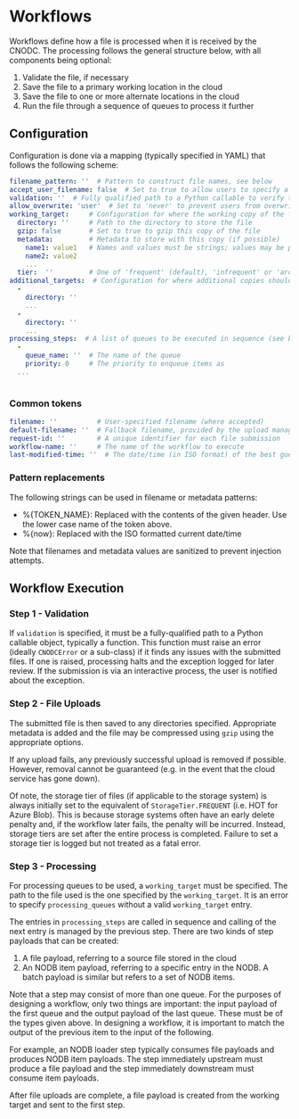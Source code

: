 # Workflows

Workflows define how a file is processed when it is received by the CNODC. 
The processing follows the general structure below, with all components being
optional:

1. Validate the file, if necessary
2. Save the file to a primary working location in the cloud
3. Save the file to one or more alternate locations in the cloud
4. Run the file through a sequence of queues to process it further

## Configuration

Configuration is done via a mapping (typically specified in YAML) that follows
the following scheme:

```yaml 
filename_pattern: ''  # Pattern to construct file names, see below
accept_user_filename: false  # Set to true to allow users to specify a filename
validation: ''  # Fully qualified path to a Python callable to verify the submitted file
allow_overwrite: 'user'  # Set to 'never' to prevent users from overwriting files or 'always' to always allow overwrites.  
working_target:     # Configuration for where the working copy of the file is to be stored
  directory: ''     # Path to the directory to store the file 
  gzip: false       # Set to true to gzip this copy of the file
  metadata:         # Metadata to store with this copy (if possible)
    name1: value1   # Names and values must be strings; values may be patterns, see below
    name2: value2
    ...
  tier:  ''         # One of 'frequent' (default), 'infrequent' or 'archival' 
additional_targets:  # Configuration for where additional copies should be stored
  -
    directory: ''  
    ...
  -
    directory: ''
    ...
processing_steps:  # A list of queues to be executed in sequence (see below)
  - 
    queue_name: ''  # The name of the queue
    priority: 0     # The priority to enqueue items as 
  ...
    
```

### Common tokens
```yaml
filename: ''          # User-specified filename (where accepted)
default-filename: ''  # Fallback filename, provided by the upload manager
request-id: ''        # A unique identifier for each file submission
workflow-name: ''     # The name of the workflow to execute
last-modified-time: ''  # The date/time (in ISO format) of the best guess of the last modified date of the file

```

### Pattern replacements
The following strings can be used in filename or metadata patterns:

- %{TOKEN_NAME}: Replaced with the contents of the given header. Use the lower case name of the token above.
- %{now}: Replaced with the ISO formatted current date/time

Note that filenames and metadata values are sanitized to prevent injection attempts.

## Workflow Execution

### Step 1 - Validation
If `validation` is specified, it must be a fully-qualified path to a Python callable
object, typically a function. This function must raise an error (ideally `CNODCError` or
a sub-class) if it finds any issues with the submitted files. If one is raised, processing
halts and the exception logged for later review. If the submission is via an interactive 
process, the user is notified about the exception.

### Step 2 - File Uploads
The submitted file is then saved to any directories specified. Appropriate metadata is added
and the file may be compressed using `gzip` using the appropriate options.

If any upload fails, any previously successful upload is removed if possible. However, removal
cannot be guaranteed (e.g. in the event that the cloud service has gone down).

Of note, the storage tier of files (if applicable to the storage system) is always initially set
to the equivalent of `StorageTier.FREQUENT` (i.e. HOT for Azure Blob). This is because storage 
systems often have an early delete penalty and, if the workflow later fails, the penalty will 
be incurred. Instead, storage tiers are set after the entire process is completed. Failure to 
set a storage tier is logged but not treated as a fatal error.

### Step 3 - Processing
For processing queues to be used, a `working_target` must be specified. The path to the file used
is the one specified by the `working_target`. It is an error to specify `processing_queues` without
a valid `working_target` entry.

The entries in `processing_steps` are called in sequence and calling of the next entry is managed
by the previous step. There are two kinds of step payloads that can be created:

1. A file payload, referring to a source file stored in the cloud
2. An NODB item payload, referring to a specific entry in the NODB. A batch payload is similar but 
   refers to a set of NODB items. 
   
Note that a step may consist of more than one queue. For the purposes of designing a workflow, only 
two things are important: the input payload of the first queue and the output payload of the last queue. 
These must be of the types given above. In designing a workflow, it is important to match the output of 
the previous item to the input of the following.

For example, an NODB loader step typically consumes file payloads and produces NODB item payloads. The
step immediately upstream must produce a file payload and the step immediately downstream must consume
item payloads. 

After file uploads are complete, a file payload is created from the working target and sent to the first step.


